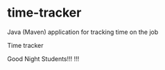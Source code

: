 # time-tracker
Java (Maven) application for tracking time on the job

Time tracker

Good Night Students!!! !!!
